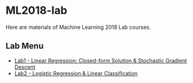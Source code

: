 # ML2018-lab

Here are materials of Machine Learning 2018 Lab courses.

## Lab Menu

- [Lab1 - Linear Regression: Closed-form Solution & Stochastic Gradient 
Descent](lab-1/)
- [Lab2 - Logistic Regression & Linear Classification](lab-2/)



